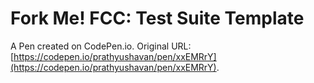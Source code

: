 # Fork Me! FCC: Test Suite Template

A Pen created on CodePen.io. Original URL: [https://codepen.io/prathyushavan/pen/xxEMRrY](https://codepen.io/prathyushavan/pen/xxEMRrY).


